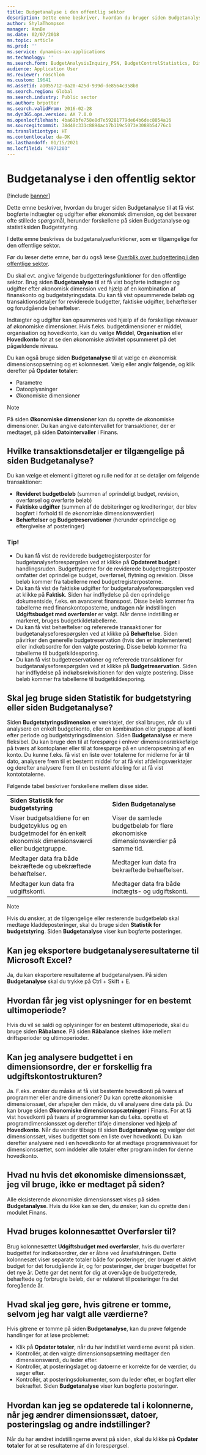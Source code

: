 ```yaml
---
title: Budgetanalyse i den offentlig sektor
description: Dette emne beskriver, hvordan du bruger siden Budgetanalyse til at få vist indtægter og udgifter efter økonomisk dimension, og det besvarer ofte stillede spørgsmål, herunder forskellene på siden Budgetanalyse og statistiksiden Budgetstyring.
author: ShylaThompson
manager: AnnBe
ms.date: 02/07/2018
ms.topic: article
ms.prod: ''
ms.service: dynamics-ax-applications
ms.technology: ''
ms.search.form: BudgetAnalysisInquiry_PSN, BudgetControlStatistics, DimensionDetails, LedgerPeriodCode, LedgerTrialBalanceListPage
audience: Application User
ms.reviewer: roschlom
ms.custom: 19641
ms.assetid: a1055712-0a20-425d-939d-de8564c358b8
ms.search.region: Global
ms.search.industry: Public sector
ms.author: brpotter
ms.search.validFrom: 2016-02-28
ms.dyn365.ops.version: AX 7.0.0
ms.openlocfilehash: 4ba69bfe758e8d7e59281779de64b6dec8054a16
ms.sourcegitcommit: 38d40c331c8894acb7b119c5073e3088b54776c1
ms.translationtype: HT
ms.contentlocale: da-DK
ms.lasthandoff: 01/15/2021
ms.locfileid: "4971203"
---
```

# <a name="budget-analysis-in-the-public-sector"></a>Budgetanalyse i den offentlig sektor

[!include [banner](../includes/banner.md)]

Dette emne beskriver, hvordan du bruger siden Budgetanalyse til at få vist bogførte indtægter og udgifter efter økonomisk dimension, og det besvarer ofte stillede spørgsmål, herunder forskellene på siden Budgetanalyse og statistiksiden Budgetstyring. 

I dette emne beskrives de budgetanalysefunktioner, som er tilgængelige for den offentlige sektor. 

Før du læser dette emne, bør du også læse [Overblik over budgettering i den offentlige sektor](budgeting-public-sector.md). 

Du skal evt. angive følgende budgetteringsfunktioner for den offentlige sektor. Brug siden **Budgetanalyse** til at få vist bogførte indtægter og udgifter efter økonomisk dimension ved hjælp af en kombination af finanskonto og budgetstyringsdata. Du kan få vist opsummerede beløb og transaktionsdetaljer for reviderede budgetter, faktiske udgifter, behæftelser og forudgående behæftelser. 

Indtægter og udgifter kan opsummeres ved hjælp af de forskellige niveauer af økonomiske dimensioner. Hvis f.eks. budgetdimensioner er middel, organisation og hovedkonto, kan du vælge **Middel**, **Organisation** eller **Hovedkonto** for at se den økonomiske aktivitet opsummeret på det pågældende niveau. 

Du kan også bruge siden **Budgetanalyse** til at vælge en økonomisk dimensionsopsætning og et kolonnesæt. Vælg eller angiv følgende, og klik derefter på **Opdater totaler:**

-   Parametre
-   Datooplysninger
-   Økonomiske dimensioner

> [!NOTE] 
> På siden **Økonomiske dimensioner** kan du oprette de økonomiske dimensioner. Du kan angive datointervallet for transaktioner, der er medtaget, på siden **Datointervaller** i Finans.

## <a name="what-transaction-details-are-available-on-the-budget-analysis-page"></a>Hvilke transaktionsdetaljer er tilgængelige på siden Budgetanalyse?
Du kan vælge et element i gitteret og rulle ned for at se detaljer om følgende transaktioner:

-   **Revideret budgetbeløb** (summen af oprindeligt budget, revision, overførsel og overførte beløb)
-   **Faktiske udgifter** (summen af de debiteringer og krediteringer, der blev bogført i forhold til de økonomiske dimensionsværdier)
-   **Behæftelser** og **Budgetreservationer** (herunder oprindelige og eftergivelse af posteringer)

### <a name="tips"></a>Tip!

-   Du kan få vist de reviderede budgetregisterposter for budgetanalyseforespørgslen ved at klikke på **Opdateret budget** i handlingsruden. Budgettyperne for de reviderede budgetregisterposter omfatter det oprindelige budget, overførsel, flytning og revision. Disse beløb kommer fra tabellerne med budgetregisterposterne.
-   Du kan få vist de faktiske udgifter for budgetanalyseforespørgslen ved at klikke på **Faktisk**. Siden har indflydelse på den oprindelige dokumentside, f.eks. en avanceret finanspost. Disse beløb kommer fra tabellerne med finanskontoposterne, undtagen når indstillingen **Udgiftsbudget med overførsler** er valgt. Når denne indstilling er markeret, bruges budgetkildetabellerne.
-   Du kan få vist behæftelser og refererede transaktioner for budgetanalyseforespørgslen ved at klikke på **Behæftelse**. Siden påvirker den generelle budgetreservation (hvis den er implementeret) eller indkøbsordre for den valgte postering. Disse beløb kommer fra tabellerne til budgetkildesporing.
-   Du kan få vist budgetreservationer og refererede transaktioner for budgetanalyseforespørgslen ved at klikke på **Budgetreservation**. Siden har indflydelse på indkøbsrekvisitionen for den valgte postering. Disse beløb kommer fra tabellerne til budgetkildesporing.

## <a name="should-i-use-the-budget-control-statistics-page-or-the-budget-analysis-page"></a>Skal jeg bruge siden Statistik for budgetstyring eller siden Budgetanalyse?
Siden **Budgetstyringsdimension** er værktøjet, der skal bruges, når du vil analysere en enkelt budgetkonto, eller en kombination eller gruppe af konti efter periode og budgetstyringsdimension. Siden **Budgetanalyse** er mere fleksibel. Du kan bruge den til at forespørge i enhver dimensionsrækkefølge på tværs af kontoplaner eller til at forespørge på en underopsætning af en konto. Du kunne f.eks. få vist en liste over totalerne for midlerne for år til dato, analysere frem til et bestemt middel for at få vist afdelingsværktøjer og derefter analysere frem til en bestemt afdeling for at få vist kontototalerne.

Følgende tabel beskriver forskellene mellem disse sider.

|                                                                                                                         |                                                                                             |
|-------------------------------------------------------------------------------------------------------------------------|---------------------------------------------------------------------------------------------|
| **Siden Statistik for budgetstyring**                                                                                      | **Siden Budgetanalyse**                                                                    |
| Viser budgetsaldiene for en budgetcyklus og en budgetmodel for én enkelt økonomisk dimensionsværdi eller budgetgruppe. | Viser de samlede budgetbeløb for flere økonomiske dimensionsværdier på samme tid. |
| Medtager data fra både bekræftede og ubekræftede behæftelser.                                                         | Medtager kun data fra bekræftede behæftelser.                                             |
| Medtager kun data fra udgiftskonti.                                                                               | Medtager data fra både indtægts- og udgiftskonti.                                       |

> [!NOTE] 
> Hvis du ønsker, at de tilgængelige eller resterende budgetbeløb skal medtage kladdeposteringer, skal du bruge siden **Statistik for budgetstyring**. Siden **Budgetanalyse** viser kun bogførte posteringer.

## <a name="can-i-export-the-budget-analysis-results-to-microsoft-excel"></a>Kan jeg eksportere budgetanalyseresultaterne til Microsoft Excel?
Ja, du kan eksportere resultaterne af budgetanalysen. På siden **Budgetanalyse** skal du trykke på Ctrl + Skift + E.

## <a name="how-do-i-display-information-for-a-specific-closing-period"></a>Hvordan får jeg vist oplysninger for en bestemt ultimoperiode?
Hvis du vil se saldi og oplysninger for en bestemt ultimoperiode, skal du bruge siden **Råbalance**. På siden **Råbalance** skelnes ikke mellem driftsperioder og ultimoperioder.

## <a name="can-i-analyze-the-budget-in-a-dimension-order-thats-different-from-the-expense-account-structure"></a>Kan jeg analysere budgettet i en dimensionsordre, der er forskellig fra udgiftskontostrukturen?
Ja. F.eks. ønsker du måske at få vist bestemte hovedkonti på tværs af programmer eller andre dimensioner? Du kan oprette økonomiske dimensionssæt, der afspejler den måde, du vil analysere dine data på. Du kan bruge siden **Økonomiske dimensionsopsætninger** i Finans. For at få vist hovedkonti på tværs af programmer kan du f.eks. oprette et programdimensionssæt og derefter tilføje dimensioner ved hjælp af **Hovedkonto**. Når du vender tilbage til siden **Budgetanalyse** og vælger det dimensionssæt, vises budgettet som en liste over hovedkonti. Du kan derefter analysere ned i en hovedkonto for at medtage programniveauet for dimensionssættet, som inddeler alle totaler efter program inden for denne hovedkonto.

## <a name="what-if-the-financial-dimension-set-that-i-want-to-use-isnt-included-on-the-page"></a>Hvad nu hvis det økonomiske dimensionssæt, jeg vil bruge, ikke er medtaget på siden?
Alle eksisterende økonomiske dimensionssæt vises på siden **Budgetanalyse**. Hvis du ikke kan se den, du ønsker, kan du oprette den i modulet Finans.

## <a name="what-is-the-carry-forwards-column-set-used-for"></a>Hvad bruges kolonnesættet Overførsler til?
Brug kolonnesættet **Udgiftsbudget med overførsler**, hvis du overfører budgettet for indkøbsordrer, der er åbne ved årsafslutningen. Dette kolonnesæt viser separate totaler både for posteringer, der bruger et aktivt budget for det forudgående år, og for posteringer, der bruger budgettet for det nye år. Dette gør det nemt for dig at overvåge de budgetterede, behæftede og forbrugte beløb, der er relateret til posteringer fra det foregående år.

## <a name="what-should-i-do-if-the-grids-are-empty-even-when-ive-selected-all-the-values"></a>Hvad skal jeg gøre, hvis gitrene er tomme, selvom jeg har valgt alle værdierne?
Hvis gitrene er tomme på siden **Budgetanalyse**, kan du prøve følgende handlinger for at løse problemet:

-   Klik på **Opdater totaler**, når du har indstillet værdierne øverst på siden.
-   Kontrollér, at den valgte dimensionsopsætning medtager den dimensionsværdi, du leder efter.
-   Kontrollér, at posteringslaget og datoerne er korrekte for de værdier, du søger efter.
-   Kontrollér, at posteringsdokumenter, som du leder efter, er bogført eller bekræftet. Siden **Budgetanalyse** viser kun bogførte posteringer.

## <a name="how-do-i-see-updated-numbers-in-the-columns-when-i-change-the-dimension-set-dates-posting-layers-and-other-settings"></a>Hvordan kan jeg se opdaterede tal i kolonnerne, når jeg ændrer dimensionssæt, datoer, posteringslag og andre indstillinger?
Når du har ændret indstillingerne øverst på siden, skal du klikke på **Opdater totaler** for at se resultaterne af din forespørgsel.





